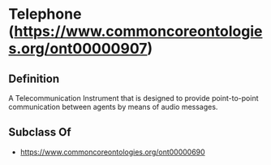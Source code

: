 # Telephone (https://www.commoncoreontologies.org/ont00000907)

## Definition
A Telecommunication Instrument that is designed to provide point-to-point communication between agents by means of audio messages.

## Subclass Of
- https://www.commoncoreontologies.org/ont00000690

